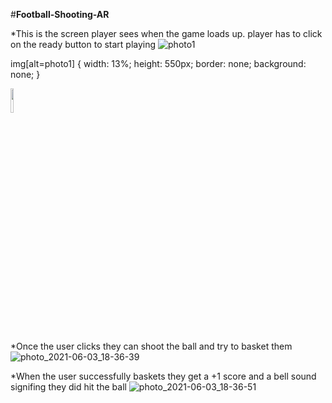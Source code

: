 #**Football-Shooting-AR**

*This is the screen player sees when the game loads up. player has to click on the ready button to start playing
![photo1](https://user-images.githubusercontent.com/74761614/120649756-bc69f380-c49a-11eb-87d8-ccd5a0abcae5.jpg)

img[alt=photo1] {
  width: 13%;
  height: 550px;
  border: none;
  background: none;
}

<img id="Logo" src="https://user-images.githubusercontent.com/74761614/120649756-bc69f380-c49a-11eb-87d8-ccd5a0abcae5.jpg"
style=" z-index: 10; width:10%">


*Once the user clicks they can shoot the ball and try to basket them
![photo_2021-06-03_18-36-39](https://user-images.githubusercontent.com/74761614/120649772-c12ea780-c49a-11eb-97b3-426d5d6fcb59.jpg)

*When the user successfully baskets they get a +1 score and a bell sound signifing they did hit the ball
![photo_2021-06-03_18-36-51](https://user-images.githubusercontent.com/74761614/120649784-c3910180-c49a-11eb-893a-f1fd2527c02d.jpg)
